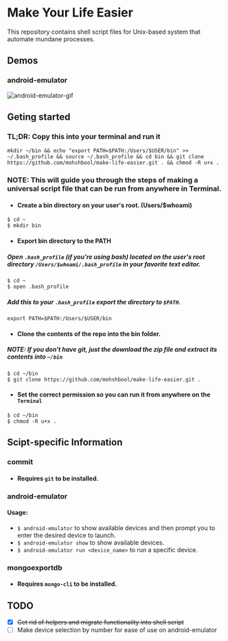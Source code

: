 # Make Your Life Easier
This repository contains shell script files for Unix-based system that automate mundane processes.

## Demos
### android-emulator
![android-emulator-gif](https://media.giphy.com/media/XF4Zl84i5bKAfx1Zor/giphy.gif)

## Geting started

### TL;DR: Copy this into your terminal and run it
```
mkdir ~/bin && echo "export PATH=$PATH:/Users/$USER/bin" >> ~/.bash_profile && source ~/.bash_profile && cd bin && git clone https://github.com/mohshbool/make-life-easier.git . && chmod -R u+x .
```

### NOTE: This will guide you through the steps of making a universal script file that can be run from anywhere in Terminal.

- #### Create a bin directory on your user's root. (Users/$whoami)
```
$ cd ~
$ mkdir bin  
```
- ####  Export bin directory to the PATH
##### Open `.bash_profile` (if you're using bash) located on the user's root directory `/Users/$whoami/.bash_profile` in your favorite text editor.
```
$ cd ~
$ open .bash_profile
```
##### Add this to your `.bash_profile` export the directory to `$PATH`.
`export PATH=$PATH:/Users/$USER/bin`
- #### Clone the contents of the repo into the bin folder.
##### NOTE: If you don't have git, just the download the zip file and extract its contents into `~/bin`
```
$ cd ~/bin
$ git clone https://github.com/mohshbool/make-life-easier.git .
```
- #### Set the correct permission so you can run it from anywhere on the `Terminal`
``` 
$ cd ~/bin
$ chmod -R u+x .
```

## Scipt-specific Information

### commit
- #### Requires `git` to be installed.

### android-emulator
#### Usage:
- `$ android-emulator` to show available devices and then prompt you to enter the desired device to launch.
- `$ android-emulator show` to show available devices.
- `$ android-emulator run <device_name>` to run a specific device.

### mongoexportdb
- #### Requires `mongo-cli` to be installed.


## TODO
- [x] ~~Get rid of helpers and migrate functionality into shell script~~
- [ ] Make device selection by number for ease of use on android-emulator
